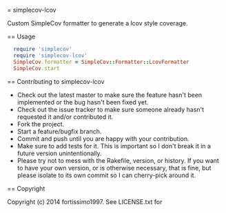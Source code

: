 = simplecov-lcov

Custom SimpleCov formatter to generate a lcov style coverage.

== Usage

```Ruby
  require 'simplecov'
  require 'simplecov-lcov'
  SimpleCov.formatter = SimpleCov::Formatter::LcovFormatter
  SimpleCov.start
```

== Contributing to simplecov-lcov

* Check out the latest master to make sure the feature hasn't been implemented or the bug hasn't been fixed yet.
* Check out the issue tracker to make sure someone already hasn't requested it and/or contributed it.
* Fork the project.
* Start a feature/bugfix branch.
* Commit and push until you are happy with your contribution.
* Make sure to add tests for it. This is important so I don't break it in a future version unintentionally.
* Please try not to mess with the Rakefile, version, or history. If you want to have your own version, or is otherwise necessary, that is fine, but please isolate to its own commit so I can cherry-pick around it.

== Copyright

Copyright (c) 2014 fortissimo1997. See LICENSE.txt for
